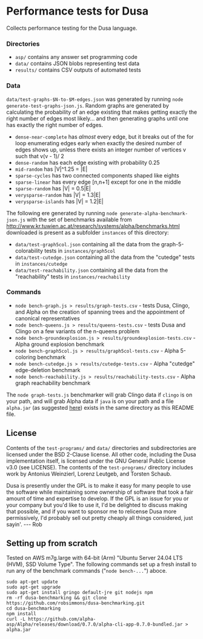 # Performance tests for Dusa

Collects performance testing for the Dusa language.

### Directories

- `asp/` contains any answer set programming code
- `data/` contains JSON blobs representing test data
- `results/` contains CSV outputs of automated tests

### Data

`data/test-graphs-$N-to-$M-edges.json` was generated by running `node generate-test-graphs-json.js`. Random graphs are generated by calculating the probability of an edge existing that makes getting exactly the right number of edges most likely... and then generating graphs until one has exactly the right number of edges.

- `dense-near-complete` has _almost_ every edge, but it breaks out of the for loop enumerating edges early when exactly the desired number of edges shows up, unless there exists an integer number of vertices v such that v(v - 1)/ 2
- `dense-random` has each edge existing with probability 0.25
- `mid-random` has |V|^1.25 = |E|
- `sparse-cycles` has two connected components shaped like eights
- `sparse-linear` has every edge [n,n+1] except for one in the middle
- `sparse-random` has |V| = 0.5|E|
- `verysparse-random` has |V| = 1.3|E|
- `verysparse-islands` has |V| = 1.2|E|

The following ere generated by running `node generate-alpha-benchmark-json.js` with the set of benchmarks available from http://www.kr.tuwien.ac.at/research/systems/alpha/benchmarks.html downloaded is present as a subfolder `instances` of this directory:

- `data/test-graph5col.json` containing all the data from the graph-5-colorability tests in `instances/graph5col`
- `data/test-cutedge.json` containing all the data from the "cutedge" tests in `instances/cutedge`
- `data/test-reachability.json` containing all the data from the "reachability" tests in `instances/reachability`

### Commands

- `node bench-graph.js > results/graph-tests.csv` - tests Dusa, Clingo, and Alpha on the creation of spanning trees and the appointment of canonical representatives
- `node bench-queens.js > results/queens-tests.csv` - tests Dusa and Clingo on a few variants of the n-queens problem
- `node bench-groundexplosion.js > results/groundexplosion-tests.csv` - Alpha ground explosion benchmark
- `node bench-graph5col.js > results/graph5col-tests.csv` - Alpha 5-coloring benchmark
- `node bench-cutedge.js > results/cutedge-tests.csv` - Alpha "cutedge" edge-deletion benchmark
- `node bench-reachability.js > results/reachability-tests.csv` - Alpha graph reachability benchmark

The `node graph-tests.js` benchmarker will grab Clingo data if `clingo` is on your path, and will grab Alpha data if `java` is on your path and a file `alpha.jar` (as suggested [here](https://github.com/alpha-asp/Alpha?tab=readme-ov-file#getting-started)) exists in the same directory as this README file.

## License

Contents of the `test-programs/` and `data/` directories and subdirectories are licensed under the BSD 2-Clause license. All other code, including the Dusa implementation itself, is licensed under the GNU General Public License v3.0 (see LICENSE). The contents of the `test-programs/` directory includes work by Antonius Weinzierl, Lorenz Leutgeb, and Torsten Schaub.

Dusa is presently under the GPL is to make it easy for many people to use
the software while maintaining some ownership of software that took a
fair amount of time and expertise to develop. If the GPL is an issue for you
or your company but you'd like to use it, I'd be delighted to discuss
making that possible, and if you want to sponsor me to relicense Dusa
more permissively, I'd probably sell out pretty cheaply all things
considered, just sayin'. --- Rob

## Setting up from scratch

Tested on AWS m7g.large with 64-bit (Arm) "Ubuntu Server 24.04 LTS (HVM), SSD Volume Type". The following commands set up a fresh install to run any of the benchmark commands ("`node bench-...`") aboce.

```
sudo apt-get update
sudo apt-get upgrade
sudo apt-get install gringo default-jre git nodejs npm
rm -rf dusa-benchmarking && git clone https://github.com/robsimmons/dusa-benchmarking.git
cd dusa-benchmarking
npm install
curl -L https://github.com/alpha-asp/Alpha/releases/download/0.7.0/alpha-cli-app-0.7.0-bundled.jar > alpha.jar
```